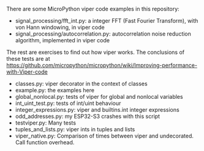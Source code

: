 There are some MicroPython viper code examples in this repository:
* signal_processing/fft_int.py: a integer FFT (Fast Fourier Transform), with von Hann windowing, in viper code
* signal_processing/autocorrelation.py: autocorrelation noise reduction algorithm, implemented in viper code


The rest are exercises to find out how viper works. The conclusions of these tests are at https://github.com/micropython/micropython/wiki/Improving-performance-with-Viper-code
* classes.py: viper decorator in the context of classes
* example.py: the examples here
* global_nonlocal.py: tests of viper for global and nonlocal variables
* int_uint_test.py: tests of int/uint behaviour
* integer_expressions.py: viper and builtins.int integer expressions
* odd_addresses.py: my ESP32-S3 crashes with this script
* testviper.py: Many tests
* tuples_and_lists.py: viper ints in tuples and lists
* viper_native.py: Comparison of times between viper and undecorated. Call function overhead.


